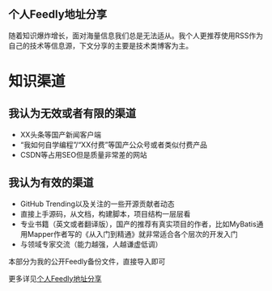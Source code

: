 个人Feedly地址分享
-----

随着知识爆炸增长，面对海量信息我们总是无法适从。我个人更推荐使用RSS作为自己的技术等信息源，下文分享的主要是技术类博客为主。

# 知识渠道
## 我认为无效或者有限的渠道

* XX头条等国产新闻客户端
* “我如何自学编程”/“XX付费”等国产公众号或者类似付费产品
* CSDN等占用SEO但是质量非常差的网站

## 我认为有效的渠道

* GitHub Trending以及关注的一些开源贡献者动态
* 直接上手源码，从文档，构建脚本，项目结构一层层看
* 专业书籍（英文或者翻译版），国产的推荐有真实项目的作者，比如MyBatis通用Mapper作者写的《从入门到精通》就非常适合各个层次的开发入门
* 与领域专家交流（能力越强，人越谦虚低调）

本部分为我的公开Feedly备份文件，直接导入即可

更多详见[个人Feedly地址分享](https://miao1007.github.io/%E4%B8%AA%E4%BA%BAfeedly%E5%9C%B0%E5%9D%80%E5%88%86%E4%BA%AB/)
